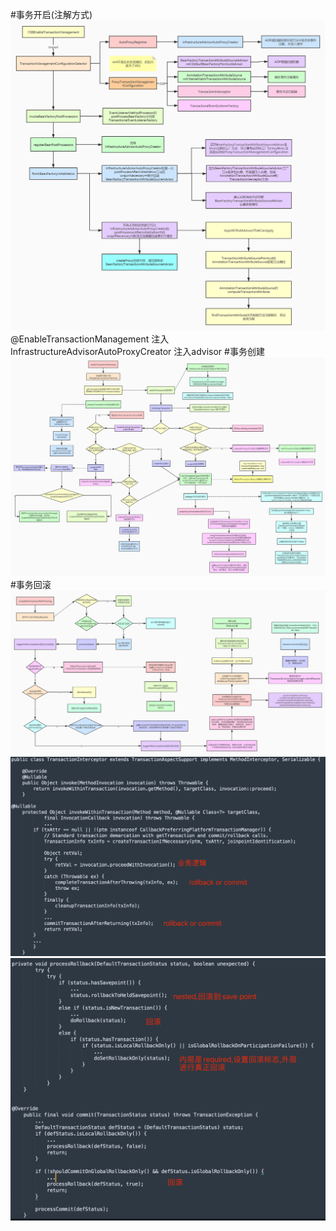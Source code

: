 #事务开启(注解方式)
![](.z_spring_02_aop_04_advice执行顺序_images/注解配置的事务的初始化流程.jpg)
@EnableTransactionManagement
注入InfrastructureAdvisorAutoProxyCreator[](https://www.jianshu.com/p/f84d50ba6d10)
注入advisor
#事务创建
![](.z_spring_02_aop_04_advice执行顺序_images/创建事务信息流程图.jpg)
#事务回滚
![](.z_spring_02_aop_04_advice执行顺序_images/处理回滚流程图.jpg)
![](.z_spring_03_tx_01_事务流程_images/e201fe79.png)
![](.z_spring_03_tx_01_事务流程_images/e25d6dae.png)
